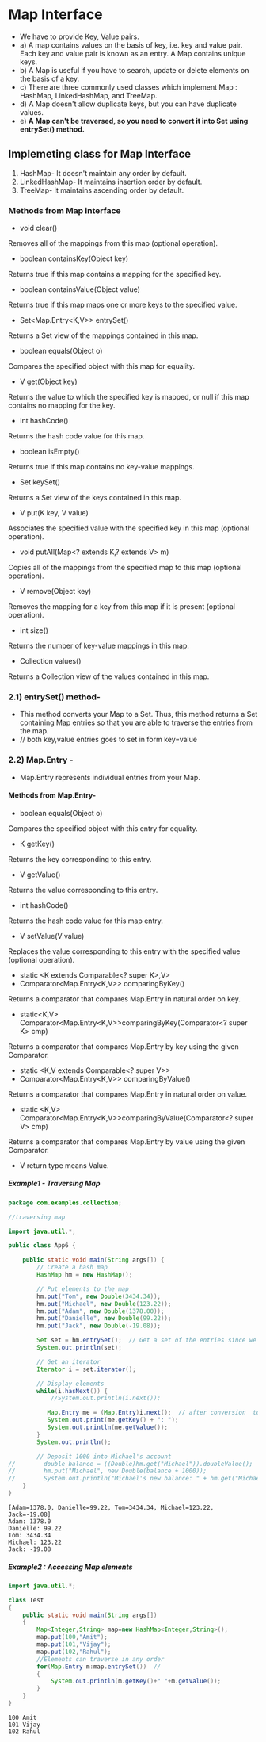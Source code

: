 
# Map Interface

- We have to provide Key, Value pairs.
- a) A map contains values on the basis of key, i.e. key and value pair. Each key and value pair is known as an entry. A Map contains unique keys.
- b) A Map is useful if you have to search, update or delete elements on the basis of a key.
- c) There are three commonly used classes which implement Map : HashMap, LinkedHashMap, and TreeMap. 
- d) A Map doesn't allow duplicate keys, but you can have duplicate values. 
- e) **A Map can't be traversed, so you need to convert it into Set using entrySet() method.**

## Implemeting class for Map Interface

1. HashMap- It doesn't maintain any order by default.
2. LinkedHashMap- It maintains insertion order by default.
3. TreeMap- It maintains ascending order by default.

### Methods from Map interface

- void clear() 
  
Removes all of the mappings from this map (optional operation).


- boolean containsKey(Object key)

Returns true if this map contains a mapping for the specified key.

- boolean	containsValue(Object value)

Returns true if this map maps one or more keys to the specified value.

- Set<Map.Entry<K,V>> entrySet()

Returns a Set view of the mappings contained in this map.

- boolean	equals(Object o)

Compares the specified object with this map for equality.

- V	get(Object key)

Returns the value to which the specified key is mapped, or null if this map contains no mapping for the key.

- int	hashCode()

Returns the hash code value for this map.

- boolean	isEmpty()

Returns true if this map contains no key-value mappings.

- Set<K>	keySet()

Returns a Set view of the keys contained in this map.

- V put(K key, V value)

Associates the specified value with the specified key in this map (optional operation).

- void	putAll(Map<? extends K,? extends V> m)

Copies all of the mappings from the specified map to this map (optional operation).

- V remove(Object key)

Removes the mapping for a key from this map if it is present (optional operation).

- int	size()

Returns the number of key-value mappings in this map.

- Collection<V>	values()

Returns a Collection view of the values contained in this map.


### 2.1) entrySet() method-

- This method converts your Map to a Set. Thus, this method returns a Set containing Map entries so that you are able to traverse the entries from the
  map. 
- // both key,value entries goes to set in form key=value

### 2.2) Map.Entry -

- Map.Entry represents individual entries from your Map.

#### Methods from Map.Entry-


- boolean equals(Object o) 

Compares the specified object with this entry for equality.

- K getKey()

Returns the key corresponding to this entry.

- V getValue()

Returns the value corresponding to this entry.

- int hashCode()

Returns the hash code value for this map entry.

- V setValue(V value)

Replaces the value corresponding to this entry with the specified value (optional operation).

- static <K extends Comparable<? super K>,V>
- Comparator<Map.Entry<K,V>>	comparingByKey()

Returns a comparator that compares Map.Entry in natural order on key.

- static<K,V> Comparator<Map.Entry<K,V>>comparingByKey(Comparator<? super K> cmp)

Returns a comparator that compares Map.Entry by key using the given Comparator.

- static <K,V extends Comparable<? super V>>
- Comparator<Map.Entry<K,V>>	comparingByValue()


Returns a comparator that compares Map.Entry in natural order on value.

- static <K,V> Comparator<Map.Entry<K,V>>comparingByValue(Comparator<? super V> cmp)

Returns a comparator that compares Map.Entry by value using the given Comparator.

* V return type means Value.

##### Example1 - Traversing Map

```java
package com.examples.collection;

//traversing map

import java.util.*;

public class App6 {

    public static void main(String args[]) {
        // Create a hash map
        HashMap hm = new HashMap();

        // Put elements to the map
        hm.put("Tom", new Double(3434.34));
        hm.put("Michael", new Double(123.22));
        hm.put("Adam", new Double(1378.00));
        hm.put("Danielle", new Double(99.22));
        hm.put("Jack", new Double(-19.08));

        Set set = hm.entrySet();  // Get a set of the entries since we cannot access Map directly.
        System.out.println(set);

        // Get an iterator
        Iterator i = set.iterator();

        // Display elements
        while(i.hasNext()) {
            //System.out.println(i.next());

           Map.Entry me = (Map.Entry)i.next();  // after conversion  to SET each element is represented by Map.entry
           System.out.print(me.getKey() + ": ");
           System.out.println(me.getValue());
        }
        System.out.println();

        // Deposit 1000 into Michael's account
//        double balance = ((Double)hm.get("Michael")).doubleValue();
//        hm.put("Michael", new Double(balance + 1000));
//        System.out.println("Michael's new balance: " + hm.get("Michael"));
    }
}

```

```
[Adam=1378.0, Danielle=99.22, Tom=3434.34, Michael=123.22, Jack=-19.08]
Adam: 1378.0
Danielle: 99.22
Tom: 3434.34
Michael: 123.22
Jack: -19.08
```

##### Example2 : Accessing Map elements 

```java
import java.util.*;

class Test
{
    public static void main(String args[])
    {
        Map<Integer,String> map=new HashMap<Integer,String>();
        map.put(100,"Amit");
        map.put(101,"Vijay");
        map.put(102,"Rahul");
        //Elements can traverse in any order
        for(Map.Entry m:map.entrySet())  //
        {
            System.out.println(m.getKey()+" "+m.getValue());
        }
    }
}
```

```
100 Amit
101 Vijay
102 Rahul

```
